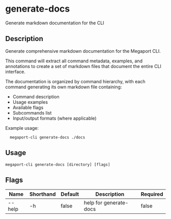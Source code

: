 # generate-docs

Generate markdown documentation for the CLI

## Description

Generate comprehensive markdown documentation for the Megaport CLI.

This command will extract all command metadata, examples, and annotations
to create a set of markdown files that document the entire CLI interface.

The documentation is organized by command hierarchy, with each command
generating its own markdown file containing:
- Command description
- Usage examples
- Available flags
- Subcommands list
- Input/output formats (where applicable)

Example usage:
```
  megaport-cli generate-docs ./docs
```



## Usage

```
megaport-cli generate-docs [directory] [flags]
```







## Flags

| Name | Shorthand | Default | Description | Required |
|------|-----------|---------|-------------|----------|
| --help | -h | false | help for generate-docs | false |



